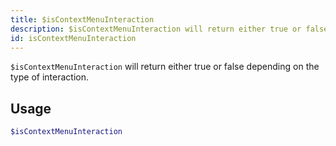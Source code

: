 ```yaml
---
title: $isContextMenuInteraction 
description: $isContextMenuInteraction will return either true or false depending on the type of the interaction.
id: isContextMenuInteraction
---
```


`$isContextMenuInteraction` will return either true or false depending on the type of interaction.

## Usage

```php
$isContextMenuInteraction
```
